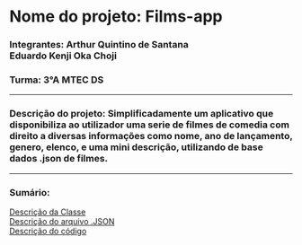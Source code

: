 # Nome do projeto: Films-app
### Integrantes: Arthur Quintino de Santana <br>     Eduardo Kenji Oka Choji 
### Turma: 3°A MTEC DS
---
### Descrição do projeto: Simplificadamente um aplicativo que disponibiliza ao utilizador uma serie de filmes de comedia com direito a diversas informações como nome, ano de lançamento, genero, elenco, e uma mini descrição, utilizando de base dados .json de filmes.
----
### Sumário: 
[Descrição da Classe](https://github.com/ArthurQuintino/Films-app/wiki#descri%C3%A7%C3%A3o-da-classe)<br>
[Descrição do arquivo .JSON](https://github.com/ArthurQuintino/Films-app/wiki/Arquivo-.Json#descri%C3%A7%C3%A3o-do-arquivo-json)<br>
[Descrição do código](https://github.com/ArthurQuintino/Films-app/wiki/Detalhamento-do-codigo#descri%C3%A7%C3%A3o-do-c%C3%B3digo)<br>
